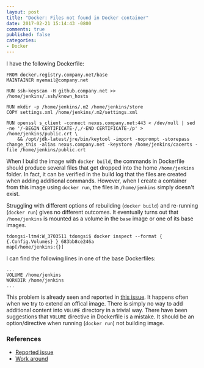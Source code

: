 ```yaml
---
layout: post
title: "Docker: Files not found in Docker container"
date: 2017-02-21 15:14:43 -0800
comments: true
published: false
categories: 
- Docker
---
```


I have the following Dockerfile:

```
FROM docker.registry.company.net/base
MAINTAINER myemail@company.net

RUN ssh-keyscan -H github.company.net >> /home/jenkins/.ssh/known_hosts

RUN mkdir -p /home/jenkins/.m2 /home/jenkins/store
COPY settings.xml /home/jenkins/.m2/settings.xml

RUN openssl s_client -connect nexus.company.net:443 < /dev/null | sed -ne '/-BEGIN CERTIFICATE-/,/-END CERTIFICATE-/p' > /home/jenkins/public.crt \
    && /opt/jdk-latest/jre/bin/keytool -import -noprompt -storepass change_this -alias nexus.company.net -keystore /home/jenkins/cacerts -file /home/jenkins/public.crt
```

When I build the image with `docker build`, the commands in Dockerfile should produce several files that get dropped into the home `/home/jenkins` folder.
In fact, it can be verified in the build log that the files are created when adding additional commands.
However, when I create a container from this image using `docker run`, the files in `/home/jenkins` simply doesn't exist.

Struggling with different options of rebuilding (`docker build`) and re-running (`docker run`) gives no different outcomes.
It eventually turns out that `/home/jenkins` is mounted as a volume in the `base` image or one of its base images.

```
tdongsi-ltm4:W_3703511 tdongsi$ docker inspect --format { {.Config.Volumes} } 683bb8ce246a
map[/home/jenkins:{}]
```

I can find the following lines in one of the base Dockerfiles:

```
...
VOLUME /home/jenkins
WORKDIR /home/jenkins
...
```

This problem is already seen and reported in [this issue](https://github.com/docker/docker/issues/3639).
It happens often when we try to extend an offical image.
There is simply no way to add additional content into `VOLUME` directory in a trivial way.
There have been suggestions that `VOLUME` directive in Dockerfile is a mistake. 
It should be an option/directive when running (`docker run`) not building image.


### References

* [Reported issue](https://github.com/docker/docker/issues/3639)
* [Work around](http://l33t.peopleperhour.com/2015/02/18/docker-extending-official-images/)